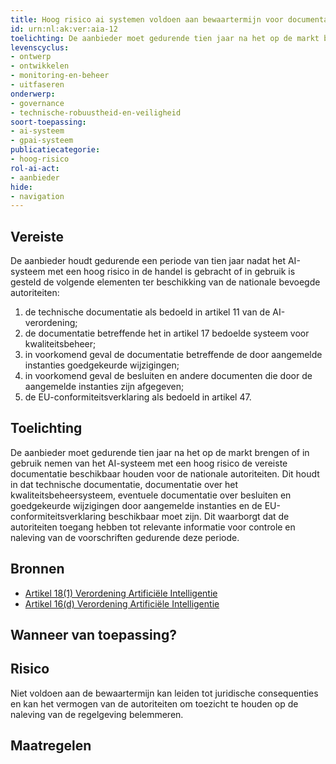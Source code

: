 ```yaml
---
title: Hoog risico ai systemen voldoen aan bewaartermijn voor documentatie 
id: urn:nl:ak:ver:aia-12
toelichting: De aanbieder moet gedurende tien jaar na het op de markt brengen of in gebruik nemen van het AI-systeem met een hoog risico de vereiste documentatie beschikbaar houden voor de nationale autoriteiten. Dit houdt in dat technische documentatie, documentatie over het kwaliteitsbeheersysteem, eventuele documentatie over besluiten en goedgekeurde wijzigingen door aangemelde instanties en de EU-conformiteitsverklaring beschikbaar moet zijn. Dit waarborgt dat de autoriteiten toegang hebben tot relevante informatie voor controle en naleving van de voorschriften gedurende deze periode. 
levenscyclus: 
- ontwerp
- ontwikkelen
- monitoring-en-beheer
- uitfaseren
onderwerp: 
- governance
- technische-robuustheid-en-veiligheid
soort-toepassing:
- ai-systeem
- gpai-systeem
publicatiecategorie:
- hoog-risico
rol-ai-act:
- aanbieder
hide:
- navigation
---
```


<!-- tags -->

## Vereiste

De aanbieder houdt gedurende een periode van tien jaar nadat het AI-systeem met een hoog risico in de handel is gebracht of in gebruik is gesteld de volgende elementen ter beschikking van de nationale bevoegde autoriteiten: 

1. de technische documentatie als bedoeld in artikel 11 van de AI-verordening; 
2. de documentatie betreffende het in artikel 17 bedoelde systeem voor kwaliteitsbeheer; 
3. in voorkomend geval de documentatie betreffende de door aangemelde instanties goedgekeurde wijzigingen; 
4. in voorkomend geval de besluiten en andere documenten die door de aangemelde instanties zijn afgegeven; 
5. de EU-conformiteitsverklaring als bedoeld in artikel 47. 

## Toelichting 

De aanbieder moet gedurende tien jaar na het op de markt brengen of in gebruik nemen van het AI-systeem met een hoog risico de vereiste documentatie beschikbaar houden voor de nationale autoriteiten.
Dit houdt in dat technische documentatie, documentatie over het kwaliteitsbeheersysteem, eventuele documentatie over besluiten en goedgekeurde wijzigingen door aangemelde instanties en de EU-conformiteitsverklaring beschikbaar moet zijn.
Dit waarborgt dat de autoriteiten toegang hebben tot relevante informatie voor controle en naleving van de voorschriften gedurende deze periode.

## Bronnen 

- [Artikel 18(1) Verordening Artificiële Intelligentie](https://eur-lex.europa.eu/legal-content/NL/TXT/HTML/?uri=OJ:L_202401689#d1e4013-1-1)
- [Artikel 16(d) Verordening Artificiële Intelligentie](https://eur-lex.europa.eu/legal-content/NL/TXT/HTML/?uri=OJ:L_202401689#d1e3823-1-1)

## Wanneer van toepassing? 

## Risico 

Niet voldoen aan de bewaartermijn kan leiden tot juridische consequenties en kan het vermogen van de autoriteiten om toezicht te houden op de naleving van de regelgeving belemmeren.

## Maatregelen 

<!-- list_maatregelen vereiste/aia-12-bewaartermijn-voor-documentatie no-search no-onderwerp no-rol no-levenscyclus -->
